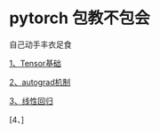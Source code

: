 # pytorch 包教不包会


自己动手丰衣足食

[1、Tensor基础](./1、Tensor基础.ipynb)


[2、autograd机制](./2、autograd机制.ipynb)


[3、线性回归](./3、线性回归.ipynb)

[4、]